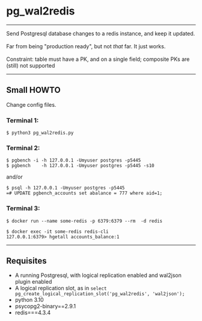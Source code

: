 # pg_wal2redis

---
Send Postgresql database changes to a redis instance, and keep it updated.
<br>
<br>Far from being "production ready", but not *that* far.
It just works.
<br><br>
Constraint: table must have a PK, and on a single field; composite PKs are (still) not supported


---
## Small HOWTO

Change config files.

### Terminal 1:

```
$ python3 pg_wal2redis.py
```

### Terminal 2:

```
$ pgbench -i -h 127.0.0.1 -Umyuser postgres -p5445
$ pgbench    -h 127.0.0.1 -Umyuser postgres -p5445 -s10
```
and/or
```
$ psql -h 127.0.0.1 -Umyuser postgres -p5445
=# UPDATE pgbench_accounts set abalance = 777 where aid=1;
```

### Terminal 3:

```
$ docker run --name some-redis -p 6379:6379 --rm  -d redis

$ docker exec -it some-redis redis-cli
127.0.0.1:6379> hgetall accounts_balance:1
```





---
## Requisites

* A running Postgresql, with logical replication enabled and wal2json plugin enabled
* A logical replication slot, as in `select pg_create_logical_replication_slot('pg_wal2redis', 'wal2json');`
* python 3.10
* psycopg2-binary==2.9.1
* redis===4.3.4
